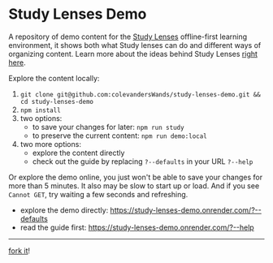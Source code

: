 # Study Lenses Demo

A repository of demo content for the
[Study Lenses](https://github.com/colevandersWands/study-lenses) offline-first
learning environment, it shows both what Study lenses can do and different ways
of organizing content. Learn more about the ideas behind Study Lenses
[right here](https://denepo.js.org).

Explore the content locally:

1. `git clone git@github.com:colevandersWands/study-lenses-demo.git && cd study-lenses-demo`
2. `npm install`
3. two options:
   - to save your changes for later: `npm run study`
   - to preserve the current content: `npm run demo:local`
4. two more options:
   - explore the content directly
   - check out the guide by replacing `?--defaults` in your URL `?--help`

Or explore the demo online, you just won't be able to save your changes for more
than 5 minutes. It also may be slow to start up or load. And if you see
`Cannot GET`, try waiting a few seconds and refreshing.

- explore the demo directly: https://study-lenses-demo.onrender.com/?--defaults
- read the guide first: https://study-lenses-demo.onrender.com/?--help

---

[fork it](https://github.com/colevandersWands/study-lenses-demo)!
